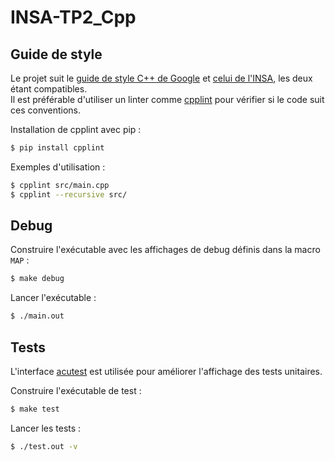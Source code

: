 # INSA-TP2_Cpp

## Guide de style

Le projet suit le [guide de style C++ de Google](https://google.github.io/styleguide/cppguide.html)
et [celui de l'INSA](https://github.com/JorickPepin/INSA-TP2_Cpp/blob/main/doc/GuideDeStyle_INSA.md),
les deux étant compatibles.\
Il est préférable d'utiliser un linter comme [cpplint](https://github.com/cpplint/cpplint) pour
vérifier si le code suit ces conventions.

Installation de cpplint avec pip :

```bash
$ pip install cpplint
```

Exemples d'utilisation :

```bash
$ cpplint src/main.cpp
$ cpplint --recursive src/
```

## Debug

Construire l'exécutable avec les affichages de debug définis dans la macro `MAP` :

```bash
$ make debug
```

Lancer l'exécutable :

```bash
$ ./main.out
```

## Tests

L'interface [acutest](https://github.com/mity/acutest) est utilisée pour améliorer l'affichage des tests unitaires.

Construire l'exécutable de test :

```bash
$ make test
```

Lancer les tests :

```bash
$ ./test.out -v
```
